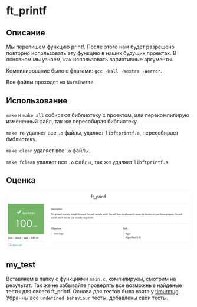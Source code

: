 # ft_printf

## Описание

Мы перепишем функцию printf. После этого нам будет разрешено повторно использовать эту функцию в наших будущих проектах. В основном мы узнаем, как использовать вариативные аргументы.

Компилирование было с флагами: ``gcc -Wall -Wextra -Werror``.

Все файлы проходят на ``Norminette``.

## Использование

``make`` и ``make all`` собирают библиотеку с проектом, или перекомпилирую измененный файл, так же пересобирая библиотеку.

``make re`` удаляет все ``.o`` файлы, удаляет ``libftprintf.a``, пересобирает библиотеку.

``make clean`` удаляет все ``.o`` файлы.

``make fclean`` удаляет все ``.o`` файлы, так же удаляет ``libftprintf.a``.

## Оценка

![alt tag](media/appraisal_ft_printf.png "Оценка проекта ft_printf")

## my_test

Вставляем в папку с функциями ``main.c``, компилируем, смотрим на результат. Так же не забывайте проверять все возможные найденые тесты для своего ft_printf. Основа для тестов была взята у [timurmug](https://github.com/timurmug). Убранны все ``undefined behaviour`` тесты, добавлены свои тесты.
